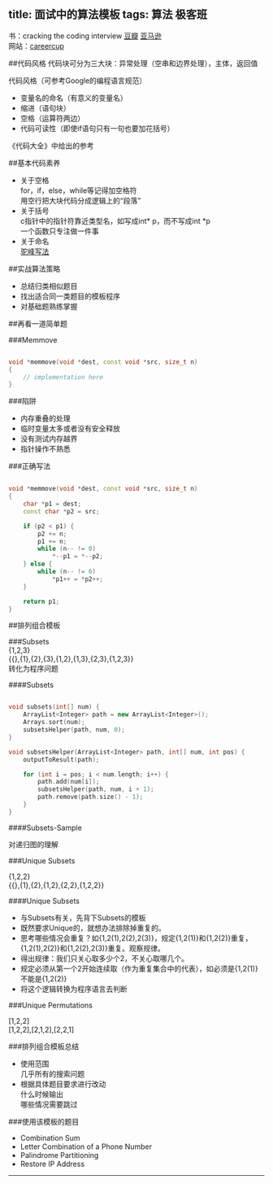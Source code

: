 title: 面试中的算法模板
tags: 算法 极客班
------

书：cracking the coding interview [豆瓣][1] [亚马逊][2]   
网站：[careercup][3]

##代码风格
代码块可分为三大块：异常处理（空串和边界处理），主体，返回值  
  
代码风格（可参考Google的编程语言规范）  

- 变量名的命名（有意义的变量名）
- 缩进（语句块）
- 空格（运算符两边）
- 代码可读性（即使if语句只有一句也要加花括号）  
  
《代码大全》中给出的参考

##基本代码素养

- 关于空格  
for，if，else，while等记得加空格符   
用空行把大块代码分成逻辑上的“段落”
- 关于括号  
c指针中的指针符靠近类型名，如写成int* p，而不写成int *p  
一个函数只专注做一件事
- 关于命名  
[驼峰写法][4]

##实战算法策略

- 总结归类相似题目
- 找出适合同一类题目的模板程序
- 对基础题熟练掌握

##再看一道简单题

###Memmove  

```c++  

void *memmove(void *dest, const void *src, size_t n)
{
	// implementation here
}

```

###陷阱

- 内存重叠的处理
- 临时变量太多或者没有安全释放
- 没有测试内存越界
- 指针操作不熟悉

###正确写法

```c++

void *memmove(void *dest, const void *src, size_t n)
{
	char *p1 = dest;
	const char *p2 = src;

	if (p2 < p1) {
		p2 += n;
		p1 += n;
		while (n-- != 0)
			*--p1 = *--p2;
	} else {
		while (n-- != 0)
			*p1++ = *p2++;
	}

	return p1;
}

```

##排列组合模板

###Subsets  
{1,2,3}  
{{},{1},{2},{3},{1,2},{1,3},{2,3},{1,2,3}}  
转化为程序问题  

####Subsets

```c++

void subsets(int[] num) {
	ArrayList<Integer> path = new ArrayList<Integer>();
	Arrays.sort(num);
	subsetsHelper(path, num, 0);	
}

void subsetsHelper(ArrayList<Integer> path, int[] num, int pos) {
	outputToResult(path);

	for (int i = pos; i < num.length; i++) {
		path.add(num[i]);
		subsetsHelper(path, num, i + 1);
		path.remove(path.size() - 1);	
	}
}

```

####Subsets-Sample

对递归图的理解


###Unique Subsets

{1,2,2}  
{{},{1},{2},{1,2},{2,2},{1,2,2}}

####Unique Subsets

- 与Subsets有关，先背下Subsets的模板  
- 既然要求Unique的，就想办法排除掉重复的。  
- 思考哪些情况会重复？如{1,2(1),2(2),2(3)}，规定{1,2(1)}和{1,2(2)}重复，{1,2(1),2(2)}和{1,2(2),2(3)}重复。观察规律。  
- 得出规律：我们只关心取多少个2，不关心取哪几个。
- 规定必须从第一个2开始连续取（作为重复集合中的代表），如必须是{1,2(1)}不能是{1,2(2)}  
- 将这个逻辑转换为程序语言去判断

###Unique Permutations

[1,2,2]  
[1,2,2],[2,1,2],[2,2,1]
  
###排列组合模板总结

- 使用范围  
几乎所有的搜索问题
- 根据具体题目要求进行改动  
什么时候输出  
哪些情况需要跳过

###使用该模板的题目
- Combination Sum
- Letter Combination of a Phone Number
- Palindrome Partitioning
- Restore IP Address

------

[1]: http://book.douban.com/subject/10436668/
[2]: http://www.amazon.cn/%E7%A8%8B%E5%BA%8F%E5%91%98%E9%9D%A2%E8%AF%95%E9%87%91%E5%85%B8-%E9%BA%A6%E5%85%8B%E9%81%93%E5%B0%94/dp/B00G8VOQOG/ref=sr_1_cc_1?s=aps&ie=UTF8&qid=1437569486&sr=1-1-catcorr&keywords=Cracking+the+Coding+Interview
[3]: http://www.careercup.com/
[4]: https://zh.wikipedia.org/wiki/%E9%A7%9D%E5%B3%B0%E5%BC%8F%E5%A4%A7%E5%B0%8F%E5%AF%AB